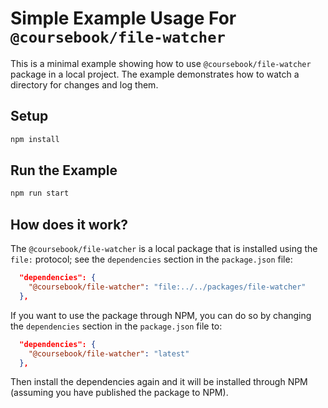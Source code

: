# Simple Example Usage For `@coursebook/file-watcher`

This is a minimal example showing how to use `@coursebook/file-watcher` package in a local project. The example demonstrates how to watch a directory for changes and log them.

## Setup

```bash
npm install
```

## Run the Example

```bash
npm run start
``` 

## How does it work?

The `@coursebook/file-watcher` is a local package that is installed using the `file:` protocol; see the `dependencies` section in the `package.json` file:

```json
  "dependencies": {
    "@coursebook/file-watcher": "file:../../packages/file-watcher"
  },
```

If you want to use the package through NPM, you can do so by changing the `dependencies` section in the `package.json` file to:

```json
  "dependencies": {
    "@coursebook/file-watcher": "latest"
  },
```

Then install the dependencies again and it will be installed through NPM (assuming you have published the package to NPM).
